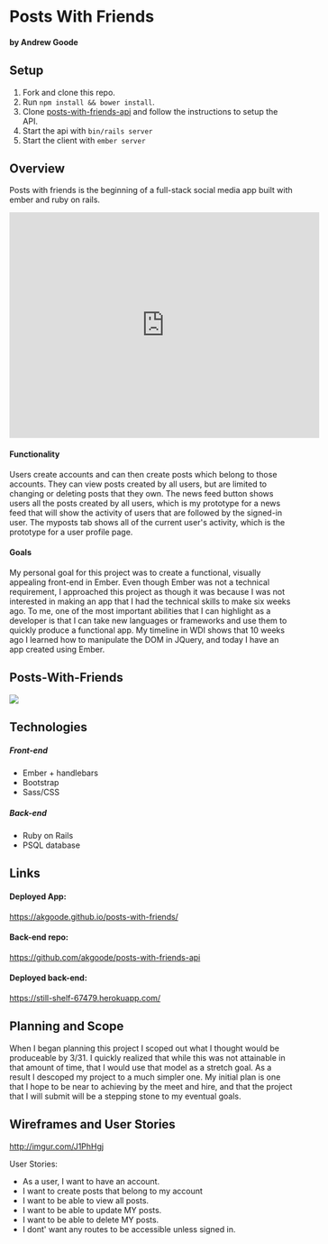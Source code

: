 # Posts With Friends

#### by Andrew Goode

## Setup

1.  Fork and clone this repo.
2.  Run `npm install && bower install`.
3.  Clone [posts-with-friends-api](https://github.com/akgoode/posts-with-friends-api) and follow the instructions to setup the API.
4.  Start the api with `bin/rails server`
5.  Start the client with `ember server`

## Overview

Posts with friends is the beginning of a full-stack social media app built with ember and ruby on rails.

<iframe id="iframe_container" frameborder="0" webkitallowfullscreen="" mozallowfullscreen="" allowfullscreen="" width="550" height="400" src="https://prezi.com/embed/zvhns0uf5kgq/?bgcolor=ffffff&amp;lock_to_path=0&amp;autoplay=0&amp;autohide_ctrls=0&amp;landing_data=bHVZZmNaNDBIWnNjdEVENDRhZDFNZGNIUE43MHdLNWpsdFJLb2ZHanI5NlBFSFRGSlcxNVNEclJqYlJFelc5WnF3PT0&amp;landing_sign=CA9-tMGvpBJDMMHMKBshvuEWJ-mSLkYen_wVvURPmzg"></iframe>

#### Functionality

Users create accounts and can then create posts which belong to those accounts.  They can view posts created by all users, but are limited to changing or deleting posts that they own.  The news feed button shows users all the posts created by all users, which is my prototype for a news feed that will show the activity of users that are followed by the signed-in user.  The myposts tab shows all of the current user's activity, which is the prototype for a user profile page.

#### Goals

My personal goal for this project was to create a functional, visually appealing front-end in Ember.  Even though Ember was not a technical requirement, I approached this project as though it was because I was not interested in making an app that I had the technical skills to make six weeks ago.  To me, one of the most important abilities that I can highlight as a developer is that I can take new languages or frameworks and use them to quickly produce a functional app.  My timeline in WDI shows that 10 weeks ago I learned how to manipulate the DOM in JQuery, and today I have an app created using Ember.

## Posts-With-Friends
<img src="https://s3.amazonaws.com/akgoode/posts-with-friends.png">

## Technologies

##### Front-end
- Ember + handlebars
- Bootstrap
- Sass/CSS

##### Back-end
- Ruby on Rails
- PSQL database

## Links

#### Deployed App:
https://akgoode.github.io/posts-with-friends/
#### Back-end repo:
https://github.com/akgoode/posts-with-friends-api
#### Deployed back-end:
https://still-shelf-67479.herokuapp.com/

## Planning and Scope

When I began planning this project I scoped out what I thought would be produceable by 3/31.  I quickly realized that while this was not attainable in that amount of time, that I would use that model as a stretch goal.  As a result I descoped my project to a much simpler one.  My initial plan is one that I hope to be near to achieving by the meet and hire, and that the project that I will submit will be a stepping stone to my eventual goals.

## Wireframes and User Stories

http://imgur.com/J1PhHgj

User Stories:
- As a user, I want to have an account.
- I want to create posts that belong to my account
- I want to be able to view all posts.
- I want to be able to update MY posts.
- I want to be able to delete MY posts.
- I dont' want any routes to be accessible unless signed in.
